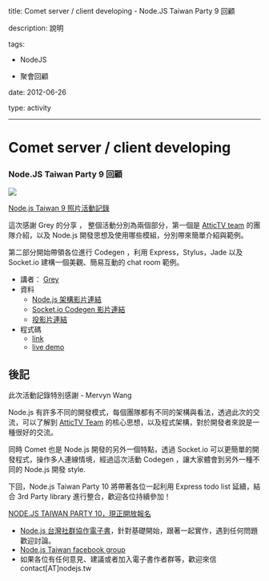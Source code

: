 title: Comet server / client developing - Node.JS Taiwan Party 9 回顧
description: 說明
tags:
 - NodeJS
 - 聚會回顧
date: 2012-06-26
type: activity
---
# Comet server / client developing

### Node.JS Taiwan Party 9 回顧

![][0]

[Node.js Taiwan 9 照片活動記錄][1]

這次感謝 Grey 的分享 ， 整個活動分別為兩個部分，第一個是 [AtticTV team][2] 的團隊介紹，以及 Node.js 開發思想及使用哪些模組，分別帶來簡單介紹與範例。

第二部分開始帶領各位進行 Codegen ，利用 Express，Stylus，Jade 以及 Socket.io 建構一個美觀、簡易互動的 chat room 範例。

* 講者： [Grey][3]
* 資料 
  * [Node.js 架構影片連結][4]
  * [Socket.io Codegen 影片連結][5]
  * [投影片連結][6]
* 程式碼 
  * [link][7]
  * [live demo][8]


## 後記

此次活動記錄特別感謝 - Mervyn Wang

Node.js 有許多不同的開發模式，每個團隊都有不同的架構與看法，透過此次的交流，可以了解到 [AtticTV Team][9] 的核心思想，以及程式架構，對於開發者來說是一種很好的交流。

同時 Comet 也是 Node.js 開發的另外一個特點，透過 Socket.io 可以更簡單的開發程式，操作多人連線情境，經過這次活動 Codegen ，讓大家體會到另外一種不同的 Node.js 開發 style.

下回，Node.js Taiwan Party 10 將帶著各位一起利用 Express todo list 延續，結合 3rd Party library 進行整合，歡迎各位持續參加！

[NODE.JS TAIWAN PARTY 10，現正開放報名][10]

* [Node.js 台灣社群協作電子書][11]，針對基礎開始，跟著一起實作，遇到任何問題歡迎討論。
* [Node.js Taiwan facebook group][12]
* 如果各位有任何意見、建議或者加入電子書作者群等，歡迎來信 contact[AT]nodejs.tw



[0]: http://media.tumblr.com/tumblr_m676sgHuMY1r4wds0.png
[1]: https://plus.google.com/b/106619802476745918068/photos/106619802476745918068/albums/5753938193909183105
[2]: http://www.attictv.com/
[3]: https://www.attictv.com/
[4]: http://www.youtube.com/watch?v=8Hk_6lB4l9g&amp;feature=plcp
[5]: http://www.youtube.com/watch?v=w4-4cBU9Nsg&amp;feature=plcp
[6]: http://www.slideshare.net/conancat/attictv-the-story-so-far/
[7]: https://github.com/conancat/nodejstw-socketio
[8]: http://nodejstw-socketio.jit.su/
[9]: https://www.attictv.com
[10]: http://registrano.com/events/ntp10
[11]: http://book.nodejs.tw
[12]: http://www.facebook.com/groups/node.js.tw/
